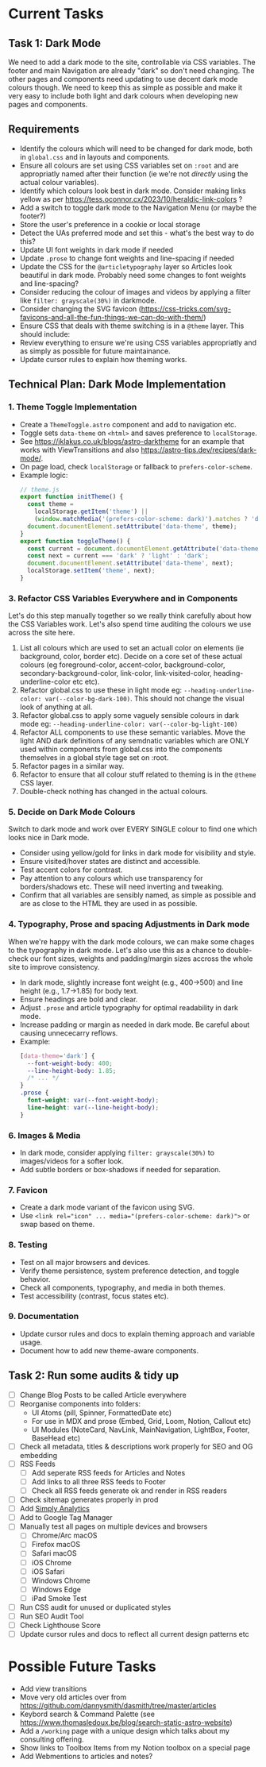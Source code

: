 # Current Tasks

## Task 1: Dark Mode

We need to add a dark mode to the site, controllable via CSS variables. The footer and main Navigation are already "dark" so don't need changing. The other pages and components need updating to use decent dark mode colours though. We need to keep this as simple as possible and make it very easy to include both light and dark colours when developing new pages and components.

## Requirements

- Identify the colours which will need to be changed for dark mode, both in `global.css` and in layouts and components.
- Ensure all colours are set using CSS variables set on `:root` and are appropriatly named after their function (ie we're not _directly_ using the actual colour variables).
- Identify which colours look best in dark mode. Consider making links yellow as per https://tess.oconnor.cx/2023/10/heraldic-link-colors ?
- Add a switch to toggle dark mode to the Navigation Menu (or maybe the footer?)
- Store the user's preference in a cookie or local storage
- Detect the UAs preferred mode and set this - what's the best way to do this?
- Update UI font weights in dark mode if needed
- Update `.prose` to change font weights and line-spacing if needed
- Update the CSS for the `@articletypography` layer so Articles look beautiful in dark mode. Probably need some changes to font weights and line-spacing?
- Consider reducing the colour of images and videos by applying a filter like `filter: grayscale(30%)` in darkmode.
- Consider changing the SVG favicon (https://css-tricks.com/svg-favicons-and-all-the-fun-things-we-can-do-with-them/)
- Ensure CSS that deals with theme switching is in a `@theme` layer.
  This should include:
- Review everything to ensure we're using CSS variables appropriatly and as simply as possible for future maintainance.
- Update cursor rules to explain how theming works.

## Technical Plan: Dark Mode Implementation

### 1. Theme Toggle Implementation

- Create a `ThemeToggle.astro` component and add to navigation etc.
- Toggle sets `data-theme` on `<html>` and saves preference to `localStorage`.
- See https://jklakus.co.uk/blogs/astro-darktheme for an example that works with ViewTransitions and also https://astro-tips.dev/recipes/dark-mode/.
- On page load, check `localStorage` or fallback to `prefers-color-scheme`.
- Example logic:
  ```js
  // theme.js
  export function initTheme() {
    const theme =
      localStorage.getItem('theme') ||
      (window.matchMedia('(prefers-color-scheme: dark)').matches ? 'dark' : 'light');
    document.documentElement.setAttribute('data-theme', theme);
  }
  export function toggleTheme() {
    const current = document.documentElement.getAttribute('data-theme');
    const next = current === 'dark' ? 'light' : 'dark';
    document.documentElement.setAttribute('data-theme', next);
    localStorage.setItem('theme', next);
  }
  ```

### 3. Refactor CSS Variables Everywhere and in Components

Let's do this step manually together so we really think carefully about how the CSS Variables work.
Let's also spend time auditing the colours we use across the site here.

1. List all colours which are used to set an actuall color on elements (ie background, color, border etc). Decide on a core set of these actual colours (eg foreground-color, accent-color, background-color, secondary-background-color, link-color, link-visited-color, heading-underline-color etc etc).
2. Refactor global.css to use these in light mode eg: `--heading-underline-color: var(--color-bg-dark-100)`. This should not change the visual look of anything at all.
3. Refactor global.css to apply some vaguely sensible colours in dark mode eg: `--heading-underline-color: var(--color-bg-light-100)`
4. Refactor ALL components to use these semantic variables. Move the light AND dark definitions of any semdnatic variables which are ONLY used within components from global.css into the components themselves in a global style tage set on :root.
5. Refactor pages in a similar way.
6. Refactor to ensure that all colour stuff related to theming is in the `@theme` CSS layer.
7. Double-check nothing has changed in the actual colours.

### 5. Decide on Dark Mode Colours

Switch to dark mode and work over EVERY SINGLE colour to find one which looks nice in Dark mode.

- Consider using yellow/gold for links in dark mode for visibility and style.
- Ensure visited/hover states are distinct and accessible.
- Test accent colors for contrast.
- Pay attention to any colours which use transparency for borders/shadows etc. These will need inverting and tweaking.
- Confirm that all variables are sensibly named, as simple as possible and are as close to the HTML they are used in as possible.

### 4. Typography, Prose and spacing Adjustments in Dark mode

When we're happy with the dark mode colours, we can make some chages to the typography in dark mode.
Let's also use this as a chance to double-check our font sizes, weights and padding/margin sizes accross the whole site to improve consistency.

- In dark mode, slightly increase font weight (e.g., 400→500) and line height (e.g., 1.7→1.85) for body text.
- Ensure headings are bold and clear.
- Adjust `.prose` and article typography for optimal readability in dark mode.
- Increase padding or margin as needed in dark mode. Be careful about causing unnececarry reflows.
- Example:
  ```css
  [data-theme='dark'] {
    --font-weight-body: 400;
    --line-height-body: 1.85;
    /* ... */
  }
  .prose {
    font-weight: var(--font-weight-body);
    line-height: var(--line-height-body);
  }
  ```

### 6. Images & Media

- In dark mode, consider applying `filter: grayscale(30%)` to images/videos for a softer look.
- Add subtle borders or box-shadows if needed for separation.

### 7. Favicon

- Create a dark mode variant of the favicon using SVG.
- Use `<link rel="icon" ... media="(prefers-color-scheme: dark)">` or swap based on theme.

### 8. Testing

- Test on all major browsers and devices.
- Verify theme persistence, system preference detection, and toggle behavior.
- Check all components, typography, and media in both themes.
- Test accessibility (contrast, focus states etc).

### 9. Documentation

- Update cursor rules and docs to explain theming approach and variable usage.
- Document how to add new theme-aware components.

## Task 2: Run some audits & tidy up

- [ ] Change Blog Posts to be called Article everywhere
- [ ] Reorganise components into folders:
  - UI Atoms (pill, Spinner, FormattedDate etc)
  - For use in MDX and prose (Embed, Grid, Loom, Notion, Callout etc)
  - UI Modules (NoteCard, NavLink, MainNavigation, LightBox, Footer, BaseHead etc)
- [ ] Check all metadata, titles & descriptions work properly for SEO and OG embedding
- [ ] RSS Feeds
  - [ ] Add seperate RSS feeds for Articles and Notes
  - [ ] Add links to all three RSS feeds to Footer
  - [ ] Check all RSS feeds generate ok and render in RSS readers
- [ ] Check sitemap generates properly in prod
- [ ] Add [Simply Analytics](https://www.simpleanalytics.com/)
- [ ] Add to Google Tag Manager
- [ ] Manually test all pages on multiple devices and browsers
  - [ ] Chrome/Arc macOS
  - [ ] Firefox macOS
  - [ ] Safari macOS
  - [ ] iOS Chrome
  - [ ] iOS Safari
  - [ ] Windows Chrome
  - [ ] Windows Edge
  - [ ] iPad Smoke Test
- [ ] Run CSS audit for unused or duplicated styles
- [ ] Run SEO Audit Tool
- [ ] Check Lighthouse Score
- [ ] Update cursor rules and docs to reflect all current design patterns etc

# Possible Future Tasks

- Add view transitions
- Move very old articles over from https://github.com/dannysmith/dasmith/tree/master/articles
- Keybord search & Command Palette (see https://www.thomasledoux.be/blog/search-static-astro-website)
- Add a `/working` page with a unique design which talks about my consulting offering.
- Show links to Toolbox Items from my Notion toolbox on a special page
- Add Webmentions to articles and notes?
